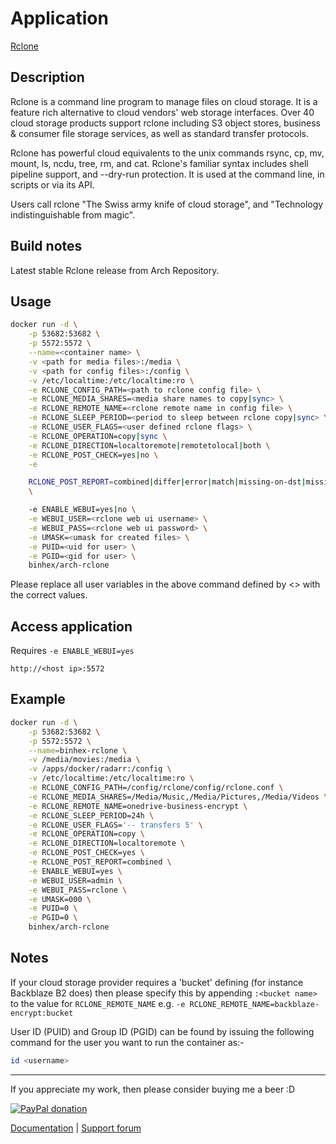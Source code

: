 # Application

[Rclone](https://rclone.org/)

## Description

Rclone is a command line program to manage files on cloud storage. It is a
feature rich alternative to cloud vendors' web storage interfaces. Over 40 cloud
storage products support rclone including S3 object stores, business & consumer
file storage services, as well as standard transfer protocols.

Rclone has powerful cloud equivalents to the unix commands rsync, cp, mv, mount,
ls, ncdu, tree, rm, and cat. Rclone's familiar syntax includes shell pipeline
support, and --dry-run protection. It is used at the command line, in scripts or
via its API.

Users call rclone "The Swiss army knife of cloud storage", and "Technology
indistinguishable from magic".

## Build notes

Latest stable Rclone release from Arch Repository.

## Usage

```bash
docker run -d \
    -p 53682:53682 \
    -p 5572:5572 \
    --name=<container name> \
    -v <path for media files>:/media \
    -v <path for config files>:/config \
    -v /etc/localtime:/etc/localtime:ro \
    -e RCLONE_CONFIG_PATH=<path to rclone config file> \
    -e RCLONE_MEDIA_SHARES=<media share names to copy|sync> \
    -e RCLONE_REMOTE_NAME=<rclone remote name in config file> \
    -e RCLONE_SLEEP_PERIOD=<period to sleep between rclone copy|sync> \
    -e RCLONE_USER_FLAGS=<user defined rclone flags> \
    -e RCLONE_OPERATION=copy|sync \
    -e RCLONE_DIRECTION=localtoremote|remotetolocal|both \
    -e RCLONE_POST_CHECK=yes|no \
    -e

    RCLONE_POST_REPORT=combined|differ|error|match|missing-on-dst|missing-on-src
    \

    -e ENABLE_WEBUI=yes|no \
    -e WEBUI_USER=<rclone web ui username> \
    -e WEBUI_PASS=<rclone web ui password> \
    -e UMASK=<umask for created files> \
    -e PUID=<uid for user> \
    -e PGID=<gid for user> \
    binhex/arch-rclone
```

Please replace all user variables in the above command defined by <> with the
correct values.

## Access application

Requires `-e ENABLE_WEBUI=yes`

`http://<host ip>:5572`

## Example

```bash
docker run -d \
    -p 53682:53682 \
    -p 5572:5572 \
    --name=binhex-rclone \
    -v /media/movies:/media \
    -v /apps/docker/radarr:/config \
    -v /etc/localtime:/etc/localtime:ro \
    -e RCLONE_CONFIG_PATH=/config/rclone/config/rclone.conf \
    -e RCLONE_MEDIA_SHARES=/Media/Music,/Media/Pictures,/Media/Videos \
    -e RCLONE_REMOTE_NAME=onedrive-business-encrypt \
    -e RCLONE_SLEEP_PERIOD=24h \
    -e RCLONE_USER_FLAGS='-- transfers 5' \
    -e RCLONE_OPERATION=copy \
    -e RCLONE_DIRECTION=localtoremote \
    -e RCLONE_POST_CHECK=yes \
    -e RCLONE_POST_REPORT=combined \
    -e ENABLE_WEBUI=yes \
    -e WEBUI_USER=admin \
    -e WEBUI_PASS=rclone \
    -e UMASK=000 \
    -e PUID=0 \
    -e PGID=0 \
    binhex/arch-rclone
```

## Notes

If your cloud storage provider requires a 'bucket' defining (for instance
Backblaze B2 does) then please specify this by appending ```:<bucket name>``` to
the value for ```RCLONE_REMOTE_NAME``` e.g. ```-e
RCLONE_REMOTE_NAME=backblaze-encrypt:bucket```

User ID (PUID) and Group ID (PGID) can be found by issuing the following command
for the user you want to run the container as:-

```bash
id <username>
```

___
If you appreciate my work, then please consider buying me a beer  :D

[![PayPal donation](https://www.paypal.com/en_US/i/btn/btn_donate_SM.gif)](https://www.paypal.com/cgi-bin/webscr?cmd=_s-xclick&hosted_button_id=MM5E27UX6AUU4)

[Documentation](https://github.com/binhex/documentation) | [Support forum](https://forums.unraid.net/topic/111235-support-binhex-rclone/)

